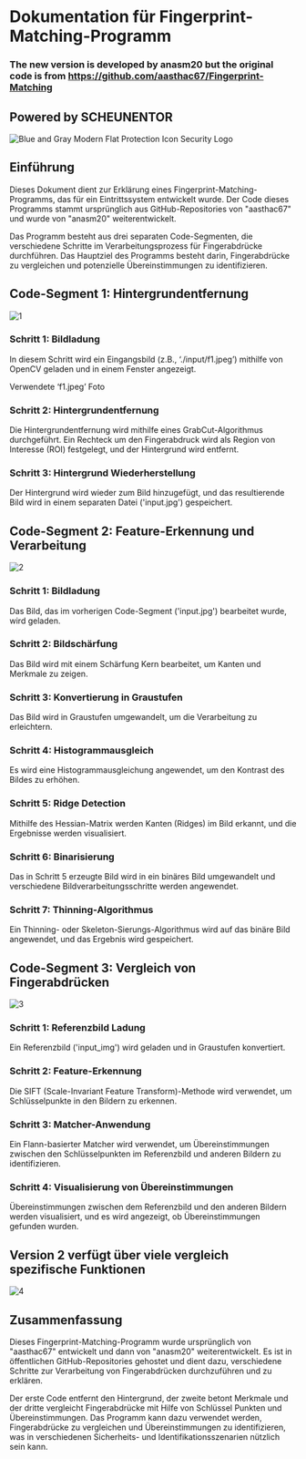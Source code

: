 # Dokumentation für Fingerprint-Matching-Programm

### The new version is developed by anasm20 but the original code is from https://github.com/aasthac67/Fingerprint-Matching

## Powered by SCHEUNENTOR

![Blue and Gray Modern Flat Protection Icon Security Logo](https://github.com/anasm20/Fingerprint-Matching/assets/112882511/d720d535-d5b5-4a82-b77e-c50cfd0a8192)


## Einführung
Dieses Dokument dient zur Erklärung eines Fingerprint-Matching-Programms, das für ein Eintrittssystem entwickelt wurde. Der Code dieses Programms stammt ursprünglich aus GitHub-Repositories von "aasthac67" und wurde von "anasm20" weiterentwickelt. 

Das Programm besteht aus drei separaten Code-Segmenten, die verschiedene Schritte im Verarbeitungsprozess für Fingerabdrücke durchführen. Das Hauptziel des Programms besteht darin, Fingerabdrücke zu vergleichen und potenzielle Übereinstimmungen zu identifizieren.

## Code-Segment 1: Hintergrundentfernung
![1](https://github.com/anasm20/Fingerprint-Matching/assets/112882511/5833aaba-9cb7-4ea9-8562-eac7ae9a552f)



### Schritt 1: Bildladung
In diesem Schritt wird ein Eingangsbild (z.B., ‘./input/f1.jpeg’) mithilfe von OpenCV geladen und in einem Fenster angezeigt.

Verwendete ‘f1.jpeg’ Foto

### Schritt 2: Hintergrundentfernung
Die Hintergrundentfernung wird mithilfe eines GrabCut-Algorithmus durchgeführt. Ein Rechteck um den Fingerabdruck wird als Region von Interesse (ROI) festgelegt, und der Hintergrund wird entfernt.

### Schritt 3: Hintergrund Wiederherstellung
Der Hintergrund wird wieder zum Bild hinzugefügt, und das resultierende Bild wird in einem separaten Datei ('input.jpg') gespeichert.

## Code-Segment 2: Feature-Erkennung und Verarbeitung
![2](https://github.com/anasm20/Fingerprint-Matching/assets/112882511/a91810b6-a0b8-42f6-b674-895f8a127843)




### Schritt 1: Bildladung
Das Bild, das im vorherigen Code-Segment ('input.jpg') bearbeitet wurde, wird geladen.

### Schritt 2: Bildschärfung
Das Bild wird mit einem Schärfung Kern bearbeitet, um Kanten und Merkmale zu zeigen.

### Schritt 3: Konvertierung in Graustufen
Das Bild wird in Graustufen umgewandelt, um die Verarbeitung zu erleichtern.

### Schritt 4: Histogrammausgleich
Es wird eine Histogrammausgleichung angewendet, um den Kontrast des Bildes zu erhöhen.

### Schritt 5: Ridge Detection
Mithilfe des Hessian-Matrix werden Kanten (Ridges) im Bild erkannt, und die Ergebnisse werden visualisiert.

### Schritt 6: Binarisierung
Das in Schritt 5 erzeugte Bild wird in ein binäres Bild umgewandelt und verschiedene Bildverarbeitungsschritte werden angewendet.

### Schritt 7: Thinning-Algorithmus
Ein Thinning- oder Skeleton-Sierungs-Algorithmus wird auf das binäre Bild angewendet, und das Ergebnis wird gespeichert.

## Code-Segment 3: Vergleich von Fingerabdrücken
![3](https://github.com/anasm20/Fingerprint-Matching/assets/112882511/3aadeff0-1c20-4af3-8cb1-8603a40039ad)


### Schritt 1: Referenzbild Ladung
Ein Referenzbild ('input_img') wird geladen und in Graustufen konvertiert.

### Schritt 2: Feature-Erkennung
Die SIFT (Scale-Invariant Feature Transform)-Methode wird verwendet, um Schlüsselpunkte in den Bildern zu erkennen.

### Schritt 3: Matcher-Anwendung
Ein Flann-basierter Matcher wird verwendet, um Übereinstimmungen zwischen den Schlüsselpunkten im Referenzbild und anderen Bildern zu identifizieren.

### Schritt 4: Visualisierung von Übereinstimmungen
Übereinstimmungen zwischen dem Referenzbild und den anderen Bildern werden visualisiert, und es wird angezeigt, ob Übereinstimmungen gefunden wurden.

## Version 2 verfügt über viele vergleich spezifische Funktionen
![4](https://github.com/anasm20/Fingerprint-Matching/assets/112882511/34719d1c-aeb5-4c51-89e2-161be872b6d3)




## Zusammenfassung
Dieses Fingerprint-Matching-Programm wurde ursprünglich von "aasthac67" entwickelt und dann von "anasm20" weiterentwickelt. Es ist in öffentlichen GitHub-Repositories gehostet und dient dazu, verschiedene Schritte zur Verarbeitung von Fingerabdrücken durchzuführen und zu erklären.

Der erste Code entfernt den Hintergrund, der zweite betont Merkmale und der dritte vergleicht Fingerabdrücke mit Hilfe von Schlüssel Punkten und Übereinstimmungen. Das Programm kann dazu verwendet werden, Fingerabdrücke zu vergleichen und Übereinstimmungen zu identifizieren, was in verschiedenen Sicherheits- und Identifikationsszenarien nützlich sein kann.


